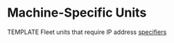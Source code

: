 Machine-Specific Units
====

TEMPLATE Fleet units that require IP address [specifiers](http://www.freedesktop.org/software/systemd/man/systemd.unit.html#Specifiers)
